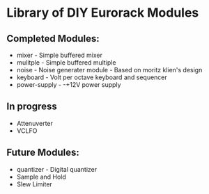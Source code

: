 # Library of DIY Eurorack Modules

## Completed Modules:

- mixer - Simple buffered mixer
- mulitple - Simple buffered multiple
- noise - Noise generater module - Based on moritz klien's design
- keyboard - Volt per octave keyboard and sequencer
- power-supply - -+12V power supply

## In progress

- Attenuverter
- VCLFO

## Future Modules:

- quantizer - Digital quantizer
- Sample and Hold
- Slew Limiter

